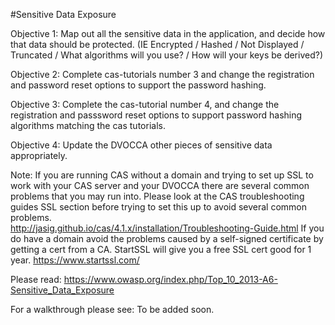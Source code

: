 #Sensitive Data Exposure

Objective 1: Map out all the sensitive data in the application, and decide how that data should be protected.  (IE Encrypted / Hashed / Not Displayed / Truncated / What algorithms will you use? / How will your keys be derived?)

Objective 2: Complete cas-tutorials number 3 and change the registration and password reset options to support the password hashing.

Objective 3: Complete the cas-tutorial number 4, and change the registration and passsword reset options to support password hashing algorithms matching the cas tutorials.

Objective 4: Update the DVOCCA other pieces of sensitive data appropriately.

Note:  If you are running CAS without a domain and trying to set up SSL to work with your CAS server and your DVOCCA there are several common problems that you may run into.  Please look at the CAS troubleshooting guides SSL section before trying to set this up to avoid several common problems.  
http://jasig.github.io/cas/4.1.x/installation/Troubleshooting-Guide.html
If you do have a domain avoid the problems caused by a self-signed certificate by getting a cert from a CA.  StartSSL will give you a free SSL cert good for 1 year. 
https://www.startssl.com/

Please read:
https://www.owasp.org/index.php/Top_10_2013-A6-Sensitive_Data_Exposure

For a walkthrough please see:
To be added soon.

